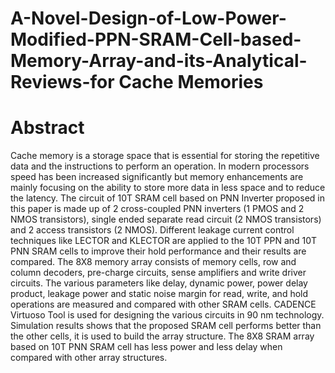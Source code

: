 # A-Novel-Design-of-Low-Power-Modified-PPN-SRAM-Cell-based-Memory-Array-and-its-Analytical-Reviews-for Cache Memories
# Abstract
Cache memory is a storage space that is essential for storing the repetitive data and the instructions to perform an operation. In modern processors speed has been
increased significantly but memory enhancements are mainly focusing on the ability to store more data in less space and to reduce the latency. The circuit of 10T SRAM cell based on PNN Inverter proposed in this paper is made up of 2 cross-coupled PNN inverters (1 PMOS and 2 NMOS transistors), single ended separate read circuit (2 NMOS transistors) and 2 access transistors (2 NMOS). Different leakage current control techniques like LECTOR and KLECTOR are applied to the 10T PPN and 10T PNN SRAM cells to improve their hold performance and their results are compared. The 8X8 memory array consists of memory cells, row and column decoders, pre-charge circuits, sense amplifiers and write driver circuits. The various parameters like delay, dynamic power, power delay product, leakage power and static noise margin for read, write, and hold operations are measured and compared with other SRAM cells. CADENCE Virtuoso Tool is used for designing the various circuits in 90 nm technology. Simulation results shows that the proposed SRAM cell performs better than the other cells, it is used to build the array structure. The 8X8 SRAM array based on 10T PNN SRAM cell has less power and less delay when compared with other array structures.
